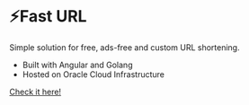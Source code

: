 # ⚡Fast URL 
Simple solution for free, ads-free and custom URL shortening.

- Built with Angular and Golang
- Hosted on Oracle Cloud Infrastructure

[Check it here!](www.fasterurl.com)

